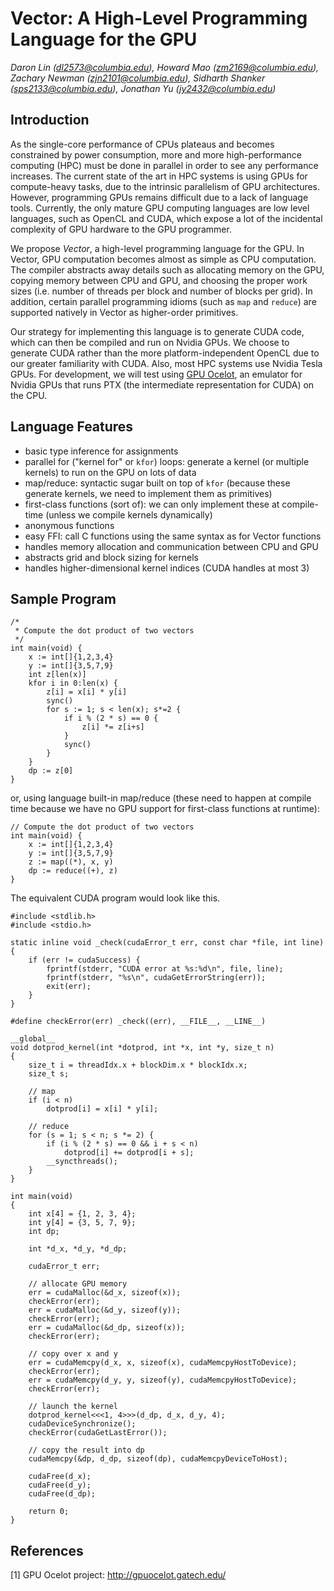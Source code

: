 # Vector: A High-Level Programming Language for the GPU
_Daron Lin (<dl2573@columbia.edu>), Howard Mao (<zm2169@columbia.edu>), Zachary Newman (<zjn2101@columbia.edu>), Sidharth Shanker (<sps2133@columbia.edu>), Jonathan Yu (<jy2432@columbia.edu>)_

## Introduction

As the single-core performance of CPUs plateaus and becomes constrained by power consumption, more and more high-performance computing (HPC) must be done in parallel in order to see any performance increases. The current state of the art in HPC systems is using GPUs for compute-heavy tasks, due to the intrinsic parallelism of GPU architectures. However, programming GPUs remains difficult due to a lack of language tools. Currently, the only mature GPU computing languages are low level languages, such as OpenCL and CUDA, which expose a lot of the incidental complexity of GPU hardware to the GPU programmer.

We propose *Vector*, a high-level programming language for the GPU. In Vector, GPU computation becomes almost as simple as CPU computation. The compiler abstracts away details such as allocating memory on the GPU, copying memory between CPU and GPU, and choosing the proper work sizes (i.e. number of threads per block and number of blocks per grid). In addition, certain parallel programming idioms (such as `map` and `reduce`) are supported natively in Vector as higher-order primitives.

Our strategy for implementing this language is to generate CUDA code, which can then be compiled and run on Nvidia GPUs. We choose to generate CUDA rather than the more platform-independent OpenCL due to our greater familiarity with CUDA. Also, most HPC systems use Nvidia Tesla GPUs. For development, we will test using [GPU Ocelot][], an emulator for Nvidia GPUs that runs PTX (the intermediate representation for CUDA) on the CPU.

## Language Features

* basic type inference for assignments
* parallel for ("kernel for" or `kfor`) loops: generate a kernel (or multiple kernels) to run on the GPU on lots of data
* map/reduce: syntactic sugar built on top of `kfor` (because these generate kernels, we need to implement them as primitives)
* first-class functions (sort of): we can only implement these at compile-time (unless we compile kernels dynamically)
* anonymous functions
* easy FFI: call C functions using the same syntax as for Vector functions
* handles memory allocation and communication between CPU and GPU
* abstracts grid and block sizing for kernels
* handles higher-dimensional kernel indices (CUDA handles at most 3)

## Sample Program

    /*
     * Compute the dot product of two vectors
     */
    int main(void) {
        x := int[]{1,2,3,4}
        y := int[]{3,5,7,9}
        int z[len(x)]
        kfor i in 0:len(x) {
            z[i] = x[i] * y[i]
            sync()
            for s := 1; s < len(x); s*=2 {
                if i % (2 * s) == 0 {
                    z[i] *= z[i+s]
                }
                sync()
            }
        }
        dp := z[0]
    }

or, using language built-in map/reduce (these need to happen at compile time because we have no GPU support for first-class functions at runtime):

    // Compute the dot product of two vectors
    int main(void) {
        x := int[]{1,2,3,4}
        y := int[]{3,5,7,9}
        z := map((*), x, y)
        dp := reduce((+), z)
    }

The equivalent CUDA program would look like this.

    #include <stdlib.h>
    #include <stdio.h>
    
    static inline void _check(cudaError_t err, const char *file, int line)
    {
        if (err != cudaSuccess) {
            fprintf(stderr, "CUDA error at %s:%d\n", file, line);
            fprintf(stderr, "%s\n", cudaGetErrorString(err));
            exit(err);
        }
    }

    #define checkError(err) _check((err), __FILE__, __LINE__)

    __global__
    void dotprod_kernel(int *dotprod, int *x, int *y, size_t n)
    {
        size_t i = threadIdx.x + blockDim.x * blockIdx.x;
        size_t s;

        // map
        if (i < n)
            dotprod[i] = x[i] * y[i];
        
        // reduce
        for (s = 1; s < n; s *= 2) {
            if (i % (2 * s) == 0 && i + s < n)
                dotprod[i] += dotprod[i + s];
            __syncthreads();
        }
    }

    int main(void)
    {
        int x[4] = {1, 2, 3, 4};
        int y[4] = {3, 5, 7, 9};
        int dp;

        int *d_x, *d_y, *d_dp;
        
        cudaError_t err;
        
        // allocate GPU memory
        err = cudaMalloc(&d_x, sizeof(x));
        checkError(err);
        err = cudaMalloc(&d_y, sizeof(y));
        checkError(err);
        err = cudaMalloc(&d_dp, sizeof(x));
        checkError(err);

        // copy over x and y
        err = cudaMemcpy(d_x, x, sizeof(x), cudaMemcpyHostToDevice);
        checkError(err);
        err = cudaMemcpy(d_y, y, sizeof(y), cudaMemcpyHostToDevice);
        checkError(err);

        // launch the kernel
        dotprod_kernel<<<1, 4>>>(d_dp, d_x, d_y, 4);    
        cudaDeviceSynchronize();
        checkError(cudaGetLastError());

        // copy the result into dp
        cudaMemcpy(&dp, d_dp, sizeof(dp), cudaMemcpyDeviceToHost);

        cudaFree(d_x);
        cudaFree(d_y);
        cudaFree(d_dp);

        return 0;
    }

## References

[1] GPU Ocelot project: <http://gpuocelot.gatech.edu/>

[GPU Ocelot]: http://gpuocelot.gatech.edu/

